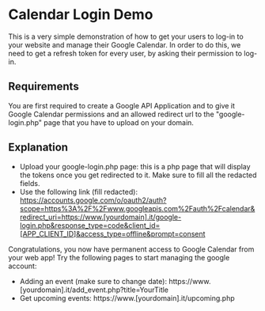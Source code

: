 # Calendar Login Demo

This is a very simple demonstration of how to get your users to log-in to your website and manage their Google Calendar.
In order to do this, we need to get a refresh token for every user, by asking their permission to log-in.

## Requirements

You are first required to create a Google API Application and to give it Google Calendar permissions and an allowed redirect url to the "google-login.php" page that you have to upload on your domain.

## Explanation

- Upload your google-login.php page: this is a php page that will display the tokens once you get redirected to it. Make sure to fill all the redacted fields.
- Use the following link (fill redacted): https://accounts.google.com/o/oauth2/auth?scope=https%3A%2F%2Fwww.googleapis.com%2Fauth%2Fcalendar&redirect_uri=https://www.[yourdomain].it/google-login.php&response_type=code&client_id=[APP_CLIENT_ID]&access_type=offline&prompt=consent

Congratulations, you now have permanent access to Google Calendar from your web app! Try the following pages to start managing the google account:

- Adding an event (make sure to change date): https://www.[yourdomain].it/add_event.php?title=YourTitle
- Get upcoming events: https://www.[yourdomain].it/upcoming.php
